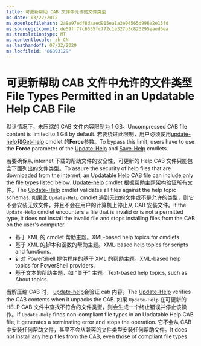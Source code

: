 ```yaml
---
title: 可更新帮助 CAB 文件中允许的文件类型
ms.date: 03/22/2012
ms.openlocfilehash: 2a8e97edf8daaed915ea1a3e04565d996a2e15fd
ms.sourcegitcommit: de59ff77c6535fc772c1e327b3c823295eaed6ea
ms.translationtype: MT
ms.contentlocale: zh-CN
ms.lasthandoff: 07/22/2020
ms.locfileid: "86893129"
---
```

# <a name="file-types-permitted-in-an-updatable-help-cab-file"></a><span data-ttu-id="fabec-102">可更新帮助 CAB 文件中允许的文件类型</span><span class="sxs-lookup"><span data-stu-id="fabec-102">File Types Permitted in an Updatable Help CAB File</span></span>

<span data-ttu-id="fabec-103">默认情况下，未压缩的 CAB 文件内容限制为 1 GB。</span><span class="sxs-lookup"><span data-stu-id="fabec-103">Uncompressed CAB file content is limited to 1 GB by default.</span></span> <span data-ttu-id="fabec-104">若要绕过此限制，用户必须使用[update-help](/powershell/module/Microsoft.PowerShell.Core/Update-Help)和[Get-help](/powershell/module/Microsoft.PowerShell.Core/Save-Help) cmdlet 的**Force**参数。</span><span class="sxs-lookup"><span data-stu-id="fabec-104">To bypass this limit, users have to use the **Force** parameter of the [Update-Help](/powershell/module/Microsoft.PowerShell.Core/Update-Help) and [Save-Help](/powershell/module/Microsoft.PowerShell.Core/Save-Help) cmdlets.</span></span>

<span data-ttu-id="fabec-105">若要确保从 internet 下载的帮助文件的安全性，可更新的 Help CAB 文件只能包含下面列出的文件类型。</span><span class="sxs-lookup"><span data-stu-id="fabec-105">To assure the security of help files that are downloaded from the internet, an Updatable Help CAB file can include only the file types listed below.</span></span> <span data-ttu-id="fabec-106">[Update-help](/powershell/module/Microsoft.PowerShell.Core/Update-Help) cmdlet 根据帮助主题架构验证所有文件。</span><span class="sxs-lookup"><span data-stu-id="fabec-106">The [Update-Help](/powershell/module/Microsoft.PowerShell.Core/Update-Help) cmdlet validates all files against the help topic schemas.</span></span> <span data-ttu-id="fabec-107">如果此 `Update-Help` cmdlet 遇到无效的文件或不是允许的类型，则它不会安装无效文件，并且不会在用户的计算机上停止从 CAB 安装文件。</span><span class="sxs-lookup"><span data-stu-id="fabec-107">If the `Update-Help` cmdlet encounters a file that is invalid or is not a permitted type, it does not install the invalid file and stops installing files from the CAB on the user's computer.</span></span>

- <span data-ttu-id="fabec-108">基于 XML 的 cmdlet 帮助主题。</span><span class="sxs-lookup"><span data-stu-id="fabec-108">XML-based help topics for cmdlets.</span></span>
- <span data-ttu-id="fabec-109">基于 XML 的脚本和函数的帮助主题。</span><span class="sxs-lookup"><span data-stu-id="fabec-109">XML-based help topics for scripts and functions.</span></span>
- <span data-ttu-id="fabec-110">针对 PowerShell 提供程序的基于 XML 的帮助主题。</span><span class="sxs-lookup"><span data-stu-id="fabec-110">XML-based help topics for PowerShell providers.</span></span>
- <span data-ttu-id="fabec-111">基于文本的帮助主题，如 "关于" 主题。</span><span class="sxs-lookup"><span data-stu-id="fabec-111">Text-based help topics, such as About topics.</span></span>

<span data-ttu-id="fabec-112">当解压缩 CAB 时， [update-help](/powershell/module/Microsoft.PowerShell.Core/Update-Help)会验证 cab 内容。</span><span class="sxs-lookup"><span data-stu-id="fabec-112">The [Update-Help](/powershell/module/Microsoft.PowerShell.Core/Update-Help) verifies the CAB contents when it unpacks the CAB.</span></span> <span data-ttu-id="fabec-113">如果 `Update-Help` 在可更新的 HELP CAB 文件中查找不符合的文件类型，则会生成一个终止错误并停止该操作。</span><span class="sxs-lookup"><span data-stu-id="fabec-113">If `Update-Help` finds non-compliant file types in an Updatable Help CAB file, it generates a terminating error and stops the operation.</span></span> <span data-ttu-id="fabec-114">它不会从 CAB 中安装任何帮助文件，甚至不会从兼容的文件类型安装任何帮助文件。</span><span class="sxs-lookup"><span data-stu-id="fabec-114">It does not install any help files from the CAB, even those of compliant file types.</span></span>
